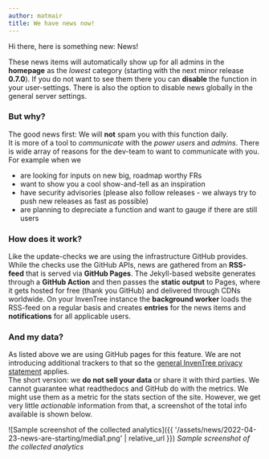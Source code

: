 ```yaml
---
author: matmair
title: We have news now!
---
```

Hi there,
here is something new: News!

These news items will automatically show up for all admins in the **homepage** as the *lowest* category (starting with the next minor release **0.7.0**).
If you do not want to see them there you can **disable** the function in your user-settings. There is also the option to disable news globally in the general server settings.

### But why?
The good news first: We will **not** spam you with this function daily.  
It is more of a tool to *communicate* with the *power users* and *admins*. There is wide array of reasons for the dev-team to want to communicate with you.  
For example when we
- are looking for inputs on new big, roadmap worthy FRs
- want to show you a cool show-and-tell as an inspiration
- have security advisories (please also follow releases - we always try to push new releases as fast as possible)
- are planning to depreciate a function and want to gauge if there are still users

### How does it work?
Like the update-checks we are using the infrastructure GitHub provides.  
While the checks use the GitHub APIs, news are gathered from an **RSS-feed** that is served via **GitHub Pages**. The Jekyll-based website generates through a **GitHub Action** and then passes the **static output** to Pages, where it gets hosted for free (thank you GitHub) and delivered through CDNs worldwide.
On your InvenTree instance the **background worker** loads the RSS-feed on a regular basis and creates **entries** for the news items and **notifications** for all applicable users.

### And my data?
As listed above we are using GitHub pages for this feature. We are not introducing additional trackers to that so the [general InvenTree privacy statement](https://docs.inventree.org/en/latest/privacy/) applies.  
The short version: we **do not sell your data** or share it with third parties. We cannot guarantee what readthedocs and GitHub do with the metrics. We might use them as a metric for the stats section of the site. However, we get very little *actionable* information from that, a screenshot of the total info available is shown below.

![Sample screenshot of the collected analytics]({{ '/assets/news/2022-04-23-news-are-starting/media1.png' | relative_url }})
*Sample screenshot of the collected analytics*
